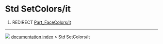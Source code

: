 # Std SetColors/it
1.  REDIRECT [Part_FaceColors/it](Part_FaceColors/it.md)



---
![](images/Button_right.svg) [documentation index](../README.md) > Std SetColors/it
